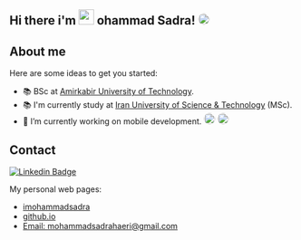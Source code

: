 ## Hi there i'm <img src="https://mohammadsadra.github.io/git-hub-page/img/logo.png" width="27px"> ohammad Sadra! <img style="border-radius: 50%;" src="https://github.com/TheDudeThatCode/TheDudeThatCode/blob/master/Assets/Hi.gif" width="20px">


## About me

Here are some ideas to get you started:
- 📚 BSc at [Amirkabir University of Technology](aut.ac.ir). 
- 📚 I'm currently study at [Iran University of Science & Technology](iust.ac.ir) (MSc). 
- 🔭 I’m currently working on mobile development. <img style="border-radius: 50%;" src="https://cdn4.iconfinder.com/data/icons/logos-3/504/Swift-2-512.png" width="20px"> <img style="border-radius: 50%;" src="https://cdn-images-1.medium.com/max/1200/1*5-aoK8IBmXve5whBQM90GA.png" width="20px">

## Contact
[![Linkedin Badge](https://img.shields.io/badge/Linkedin-blue?style=flat-square&logo=Linkedin&logoColor=white&link=https://www.linkedin.com/in/mohammad-reza-dorudian-63a715212/)](http://linkedin.com/in/mohammad-sadra-haeri-asadi-52b2271b1) 


My personal web pages:

* [imohammadsadra](http://www.imohammadsadra.com/)
* [github.io](https://mohammadsadra.github.io/git-hub-page/)
* [Email: mohammadsadrahaeri@gmail.com](mailto:mohammadsadrahaeri@gmail.com)
